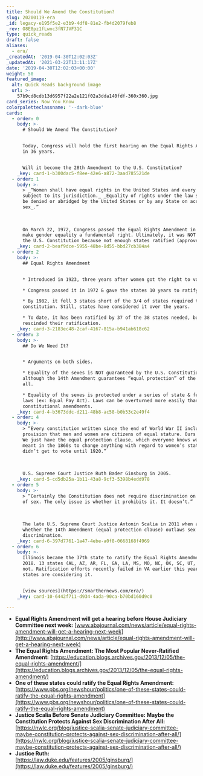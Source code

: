 ```yaml
---
title: Should We Amend the Constitution?
slug: 20200119-era
_id: legacy-e195f5e2-e3b9-4df8-81e2-fb4d2079feb8
_rev: O8E8pz1fLwnc3fN7JVF31C
type: quick_reads
draft: false
aliases:
  - era/
_createdAt: '2019-04-30T12:02:03Z'
_updatedAt: '2021-03-22T13:11:17Z'
date: '2019-04-30T12:02:03+00:00'
weight: 50
featured_image:
  alt: Quick Reads background image
  url: >-
    57b9cd8cdb13d6957f22a2e121f02a3dda140fdf-360x360.jpg
card_series: Now You Know
colorpaletteclassname: '--dark-blue'
cards:
  - order: 0
    body: >-
      # Should We Amend The Constitution?


      Today, Congress will hold the first hearing on the Equal Rights Amendment
      in 36 years.


      Will it become the 28th Amendment to the U.S. Constitution?
    _key: card-1-b300dac5-f8ee-42e6-a872-3aad785521de
  - order: 1
    body: >-
      > _“Women shall have equal rights in the United States and every place
      subject to its jurisdiction._ _Equality of rights under the law shall not
      be denied or abridged by the United States or by any State on account of
      sex_.”  
        
        
        
      On March 22, 1972, Congress passed the Equal Rights Amendment in order to
      make gender equality a fundamental right. Ultimately, it was NOT added to
      the U.S. Constitution because not enough states ratified (approved) it.
    _key: card-2-beaf9dce-5955-48be-8d55-bbd27cb384a4
  - order: 2
    body: >-
      ## Equal Rights Amendment


      * Introduced in 1923, three years after women got the right to vote.

      * Congress passed it in 1972 & gave the states 10 years to ratify.

      * By 1982, it fell 3 states short of the 3/4 of states required to add to
      constitution. Still, states have considered it over the years.

      * To date, it has been ratified by 37 of the 38 states needed, but some
      rescinded their ratification.
    _key: card-3-2183ec48-2caf-4167-815a-b941ab618c62
  - order: 3
    body: >-
      ## Do We Need It?


      * Arguments on both sides.

      * Equality of the sexes is NOT guaranteed by the U.S. Constitution,
      although the 14th Amendment guarantees “equal protection” of the laws to
      all.

      * Equality of the sexes is protected under a series of state & federal
      laws (ex: Equal Pay Act). Laws can be overturned more easily than
      constitutional amendments.
    _key: card-4-b3673ddc-d211-48b8-ac58-b0b53c2e49f4
  - order: 4
    body: >-
      > “Every constitution written since the end of World War II includes a
      provision that men and women are citizens of equal stature. Ours does not…
      We just have the equal protection clause, which everyone knows was not
      meant in the 1860s to change anything with regard to women’s status. Women
      didn’t get to vote until 1920.”  
        
        
        
      U.S. Supreme Court Justice Ruth Bader Ginsburg in 2005.
    _key: card-5-cd5db25a-1b11-43a8-9cf3-5398b4edd978
  - order: 5
    body: >-
      > “Certainly the Constitution does not require discrimination on the basis
      of sex. The only issue is whether it prohibits it. It doesn’t.”  
        
        
        
      The late U.S. Supreme Court Justice Antonin Scalia in 2011 when asked
      whether the 14th Amendment (equal protection clause) outlaws sex
      discrimination.
    _key: card-6-397d7761-1a47-4ebe-a0f8-0668168f4969
  - order: 6
    body: >-
      Illinois became the 37th state to ratify the Equal Rights Amendment in
      2018. 13 states (AL, AZ, AR, FL, GA, LA, MS, MO, NC, OK, SC, UT, VA) have
      not. Ratification efforts recently failed in VA earlier this year; other
      states are considering it.


      [view sources](https://smarthernews.com/era/)
    _key: card-10-6442f711-d934-4ada-90ca-b70bd160d9c0

---
```

* **Equal Rights Amendment will get a hearing before House Judiciary Committee next week:** [www.abajournal.com/news/article/equal-rights-amendment-will-get-a-hearing-next-week](http://www.abajournal.com/news/article/equal-rights-amendment-will-get-a-hearing-next-week)
* **The Equal Rights Amendment: The Most Popular Never-Ratified Amendment:** [https://education.blogs.archives.gov/2013/12/05/the-equal-rights-amendment/](https://education.blogs.archives.gov/2013/12/05/the-equal-rights-amendment/)
* **One of these states could ratify the Equal Rights Amendment:**  
[https://www.pbs.org/newshour/politics/one-of-these-states-could-ratify-the-equal-rights-amendment](https://www.pbs.org/newshour/politics/one-of-these-states-could-ratify-the-equal-rights-amendment)
* **Justice Scalia Before Senate Judiciary Committee: Maybe the Constitution Protects Against Sex Discrimination After All:**  
[https://nwlc.org/blog/justice-scalia-senate-judiciary-committee-maybe-constitution-protects-against-sex-discrimination-after-all/](https://nwlc.org/blog/justice-scalia-senate-judiciary-committee-maybe-constitution-protects-against-sex-discrimination-after-all/)
* **Justice Ruth:**  
[https://law.duke.edu/features/2005/ginsburg/](https://law.duke.edu/features/2005/ginsburg/)